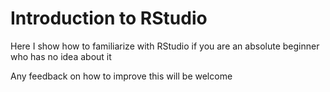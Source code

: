 # Introduction to RStudio

Here I show how to familiarize with RStudio if you are an absolute beginner who has no idea about it

Any feedback on how to improve this will be welcome

